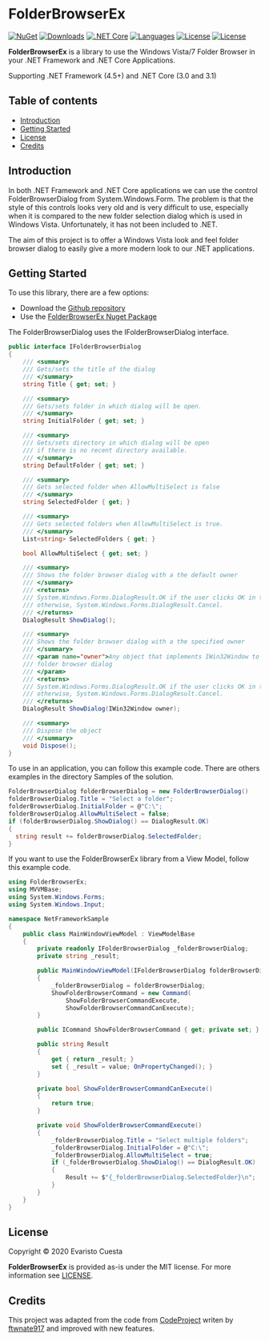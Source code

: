 # FolderBrowserEx
[![NuGet](https://img.shields.io/nuget/v/FolderBrowserEx)](https://nuget.org/packages/FolderBrowserEx/) [![Downloads](https://img.shields.io/nuget/dt/FolderBrowserEx)](https://nuget.org/packages/FolderBrowserEx/) [![.NET Core](https://github.com/evaristocuesta/FolderBrowserEx/workflows/.NET%20Core/badge.svg)](https://github.com/evaristocuesta/FolderBrowserEx/actions) [![Languages](https://img.shields.io/github/languages/top/evaristocuesta/FolderBrowserEx)](https://github.com/evaristocuesta/FolderBrowserEx/) [![License](https://img.shields.io/github/license/evaristocuesta/FolderBrowserEx)](https://raw.githubusercontent.com/evaristocuesta/FolderBrowserEx/master/LICENSE) [![License](https://img.shields.io/badge/author-Evaristo%20Cuesta-blue)](https://www.evaristocuesta.com/)

**FolderBrowserEx** is a library to use the Windows Vista/7 Folder Browser in your .NET Framework and .NET Core Applications. 

Supporting .NET Framework (4.5+) and .NET Core (3.0 and 3.1)

## Table of contents

  - [Introduction](#introduction)
  - [Getting Started](#getting-started)
  - [License](#license)
  - [Credits](#credits)

## Introduction

In both .NET Framework and .NET Core applications we can use the control FolderBrowserDialog from System.Windows.Form. The problem is that the style of this controls looks very old and is very difficult to use, especially when it is compared to the new folder selection dialog which is used in Windows Vista. Unfortunately, it has not been included to .NET. 

The aim of this project is to offer a Windows Vista look and feel folder browser dialog to easily give a more modern look to our .NET applications. 

## Getting Started

To use this library, there are a few options:

  - Download the [Github repository](https://github.com/evaristocuesta/FolderBrowserEx)
  - Use the [FolderBrowserEx Nuget Package](https://nuget.org/packages/FolderBrowserEx/)

The FolderBrowserDialog uses the IFolderBrowserDialog interface.
```csharp
public interface IFolderBrowserDialog
{
    /// <summary>
    /// Gets/sets the title of the dialog
    /// </summary>
    string Title { get; set; }

    /// <summary>
    /// Gets/sets folder in which dialog will be open.
    /// </summary>
    string InitialFolder { get; set; }

    /// <summary>
    /// Gets/sets directory in which dialog will be open 
    /// if there is no recent directory available.
    /// </summary>
    string DefaultFolder { get; set; }

    /// <summary>
    /// Gets selected folder when AllowMultiSelect is false
    /// </summary>
    string SelectedFolder { get; }

    /// <summary>
    /// Gets selected folders when AllowMultiSelect is true.
    /// </summary>
    List<string> SelectedFolders { get; }

    bool AllowMultiSelect { get; set; }

    /// <summary>
    /// Shows the folder browser dialog with a the default owner
    /// </summary>
    /// <returns>
    /// System.Windows.Forms.DialogResult.OK if the user clicks OK in the dialog box;
    /// otherwise, System.Windows.Forms.DialogResult.Cancel.
    /// </returns>
    DialogResult ShowDialog();

    /// <summary>
    /// Shows the folder browser dialog with a the specified owner
    /// </summary>
    /// <param name="owner">Any object that implements IWin32Window to own the 
    /// folder browser dialog
    /// </param>
    /// <returns>
    /// System.Windows.Forms.DialogResult.OK if the user clicks OK in the dialog box;
    /// otherwise, System.Windows.Forms.DialogResult.Cancel.
    /// </returns>
    DialogResult ShowDialog(IWin32Window owner);

    /// <summary>
    /// Dispose the object
    /// </summary>
    void Dispose();
}
```
To use in an application, you can follow this example code. There are others examples in the directory Samples of the solution. 

```csharp
FolderBrowserDialog folderBrowserDialog = new FolderBrowserDialog()
folderBrowserDialog.Title = "Select a folder";
folderBrowserDialog.InitialFolder = @"C:\";
folderBrowserDialog.AllowMultiSelect = false;
if (folderBrowserDialog.ShowDialog() == DialogResult.OK)
{
  string result += folderBrowserDialog.SelectedFolder;
}
```

If you want to use the FolderBrowserEx library from a View Model, follow this example code.

```csharp
using FolderBrowserEx;
using MVVMBase;
using System.Windows.Forms;
using System.Windows.Input;

namespace NetFrameworkSample
{
    public class MainWindowViewModel : ViewModelBase
    {
        private readonly IFolderBrowserDialog _folderBrowserDialog;
        private string _result;

        public MainWindowViewModel(IFolderBrowserDialog folderBrowserDialog)
        {
            _folderBrowserDialog = folderBrowserDialog;
            ShowFolderBrowserCommand = new Command(
                ShowFolderBrowserCommandExecute, 
                ShowFolderBrowserCommandCanExecute);
        }

        public ICommand ShowFolderBrowserCommand { get; private set; }

        public string Result
        { 
            get { return _result; }
            set { _result = value; OnPropertyChanged(); }
        }

        private bool ShowFolderBrowserCommandCanExecute()
        {
            return true;
        }

        private void ShowFolderBrowserCommandExecute()
        {
            _folderBrowserDialog.Title = "Select multiple folders";
            _folderBrowserDialog.InitialFolder = @"C:\";
            _folderBrowserDialog.AllowMultiSelect = true;
            if (_folderBrowserDialog.ShowDialog() == DialogResult.OK)
            {
                Result += $"{_folderBrowserDialog.SelectedFolder}\n";
            }
        }
    }
}
```

## License

Copyright © 2020 Evaristo Cuesta 

**FolderBrowserEx** is provided as-is under the MIT license. For more information see [LICENSE](https://github.com/evaristocuesta/FolderBrowserEx/blob/master/LICENSE).

## Credits

This project was adapted from the code from [CodeProject](https://www.codeproject.com/Articles/5255769/Csharp-Select-FolderDialog-for-NET-Core-3-0) writen by [ftwnate917](https://www.codeproject.com/Members/ftwnate917) and improved with new features. 

